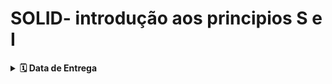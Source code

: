 # SOLID- introdução aos principios S e I

<details>
  <summary><strong> 🗓 Data de Entrega</strong></summary><br />
 - asdafwawfawfawf
  
</details>
